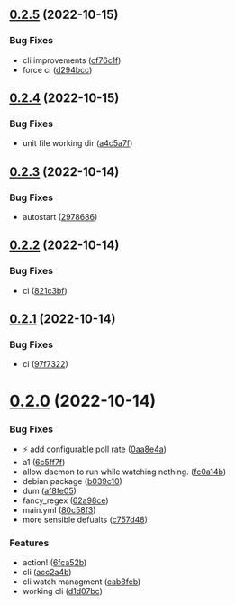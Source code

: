 ## [0.2.5](https://github.com/sargon64/cbak/compare/v0.2.4...v0.2.5) (2022-10-15)


### Bug Fixes

* cli improvements ([cf76c1f](https://github.com/sargon64/cbak/commit/cf76c1f3230ad2e4019bc794f79fd6f9ad1a9f59))
* force ci ([d294bcc](https://github.com/sargon64/cbak/commit/d294bcc59d06948e66dc67f19489cbea4c70e3ba))



## [0.2.4](https://github.com/sargon64/cbak/compare/v0.2.3...v0.2.4) (2022-10-15)


### Bug Fixes

* unit file working dir ([a4c5a7f](https://github.com/sargon64/cbak/commit/a4c5a7f82e691bc03bc5d7dcc22b4f44638ce932))



## [0.2.3](https://github.com/sargon64/cbak/compare/v0.2.2...v0.2.3) (2022-10-14)


### Bug Fixes

* autostart ([2978686](https://github.com/sargon64/cbak/commit/2978686c0370301066d0d2c8fd80762ca01cd4ce))



## [0.2.2](https://github.com/sargon64/cbak/compare/v0.2.1...v0.2.2) (2022-10-14)


### Bug Fixes

* ci ([821c3bf](https://github.com/sargon64/cbak/commit/821c3bf7ad4df8afd2d19bf52d1c9dc47660f70f))



## [0.2.1](https://github.com/sargon64/cbak/compare/v0.2.0...v0.2.1) (2022-10-14)


### Bug Fixes

* ci ([97f7322](https://github.com/sargon64/cbak/commit/97f7322f519775b37d4ab4c6bda14cf0ed10b956))



# [0.2.0](https://github.com/sargon64/cbak/compare/0aa8e4a19e9cfd48c0ce6f60d986e768da4b0719...v0.2.0) (2022-10-14)


### Bug Fixes

* :zap: add configurable poll rate ([0aa8e4a](https://github.com/sargon64/cbak/commit/0aa8e4a19e9cfd48c0ce6f60d986e768da4b0719))
* a1 ([6c5ff7f](https://github.com/sargon64/cbak/commit/6c5ff7f15e3d633ff309bbf0ef44272446824823))
* allow daemon to run while watching nothing. ([fc0a14b](https://github.com/sargon64/cbak/commit/fc0a14b4423c9271db69149a7a3da1b2d812dd72))
* debian package ([b039c10](https://github.com/sargon64/cbak/commit/b039c100f34967b7283f01ab99db1882e2a6f0c2))
* dum ([af8fe05](https://github.com/sargon64/cbak/commit/af8fe055aa7e87062e86496d45689ed9335f8f06))
* fancy_regex ([62a98ce](https://github.com/sargon64/cbak/commit/62a98ce001d82ea661eeda0a148e1c6effde7411))
* main.yml ([80c58f3](https://github.com/sargon64/cbak/commit/80c58f32c7d39d92b7a89bf7e84920186480877d))
* more sensible defualts ([c757d48](https://github.com/sargon64/cbak/commit/c757d484851d0a5668f92d1cdf1418b446b4a06a))


### Features

* action! ([6fca52b](https://github.com/sargon64/cbak/commit/6fca52b9d788da364493072b41c84e2b3c1a3eb2))
* cli ([acc2a4b](https://github.com/sargon64/cbak/commit/acc2a4bddd76bcc5a25a3b51c4be419f0539dc81))
* cli watch managment ([cab8feb](https://github.com/sargon64/cbak/commit/cab8feb9e1291e7bc3899e01e46cd8286ab2cee3))
* working cli ([d1d07bc](https://github.com/sargon64/cbak/commit/d1d07bc11b0a2c60ceb105931c5950714d95f239))



